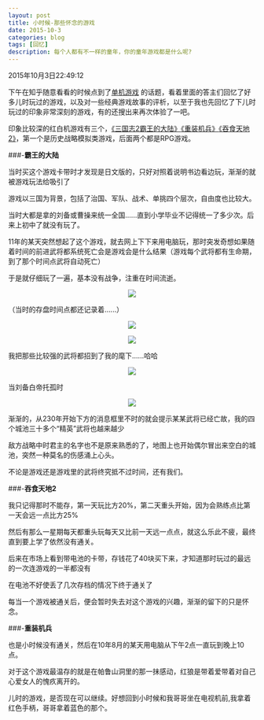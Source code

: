 ```yaml
---
layout: post
title: 小时候-那些怀念的游戏
date: 2015-10-3
categories: blog
tags: [回忆]
description: 每个人都有不一样的童年，你的童年游戏都是什么呢?
---
```


2015年10月3日22:49:12

下午在知乎随意看看的时候点到了[单机游戏](http://www.zhihu.com/topic/19553732/top-answers)
的话题，看着里面的答主们回忆了好多儿时玩过的游戏，以及对一些经典游戏故事的评析，以至于我也先回忆了下儿时玩过的印象非常深刻的游戏，有的还搜出来再次体验了一吧。

印象比较深的红白机游戏有三个，[《三国志2霸王的大陆》](http://baike.baidu.com/link?url=YwBZe5OIuVQPFa2LdDhN2iarGUezt0iPB5jIA-cZiYECviaAATF0RWLLgbO1l2HRH9HNLu31FmzOBxoIiIkuiK)[《重装机兵》](http://baike.baidu.com/subview/42188/6064120.htm)[《吞食天地2》](https://zh.wikipedia.org/wiki/%E5%90%9E%E9%A3%9F%E5%A4%A9%E5%9C%B0_(FC))，第一个是历史战略模拟类游戏，后面两个都是RPG游戏。

###-**霸王的大陆**

当时买这个游戏卡带时才发现是日文版的，只好对照着说明书边看边玩，渐渐的就被游戏玩法给吸引了

游戏以三国为背景，包括了治国、军队、战术、单挑四个层次，自由度也比较大。

当时大都是拿的刘备或曹操来统一全国......直到小学毕业不记得统一了多少次。后来上初中了就没有玩了。

11年的某天突然想起了这个游戏，就去网上下下来用电脑玩，那时突发奇想如果随着时间的前进武将都系统死亡会是游戏会是什么结果（游戏每个武将都有生命期，到了那个时间点武将自动死亡）

于是就仔细玩了一遍，基本没有战争，注重在时间流逝。
<center>
   <p><img src="http://img3.douban.com/view/photo/photo/QQpeTT3CFggc736BsdmCvA/x2271900775.jpg" align="center"></p>
</center>
（当时的存盘时间点都还记录着......）
<center>
   <p><img src="http://img3.douban.com/view/photo/photo/GrYpjHxPaUSjPUlmfzkGZQ/x2271900783.jpg" align="center"></p>
</center>
<center>
   <p><img src="http://img4.douban.com/view/photo/photo/Z8oxg7to91Qda6kvBUiL9g/x2271900789.jpg" align="center"></p>
</center>
我把那些比较强的武将都招到了我的麾下......哈哈

<center>
   <p><img src="http://img3.douban.com/view/photo/photo/c-4eEt-lY7mdPMB5ogXTAg/x2271900780.jpg" align="center"></p>
</center>
当刘备白帝托孤时
<center>
   <p><img src="http://img4.douban.com/view/photo/photo/T1LRG2fzOC0hoW6iVUd96g/x2271900779.jpg" align="center"></p>
</center>
渐渐的，从230年开始下方的消息框里不时的就会提示某某武将已经亡故，我的四个城池三十多个“精英”武将也越来越少

敌方战略中时君主的名字也不是原来熟悉的了，地图上也开始偶尔冒出来空白的城池，突然一种莫名的伤感涌上心头。

不论是游戏还是游戏里的武将终究抵不过时间，还有我们。

###-**吞食天地2**

我只记得那时不能存，第一天玩比方20%，第二天重头开始，因为会熟练点比第一天会远一点比方25%

然后有那么一星期每天都重头玩每天又比前一天远一点点，就这么乐此不疲，最终直到要上学了依然没有通关。

后来在市场上看到带电池的卡带，存钱花了40块买下来，才知道那时玩过的最远的一次连游戏的一半都没有

在电池不好使丢了几次存档的情况下终于通关了

每当一个游戏被通关后，便会暂时失去对这个游戏的兴趣，渐渐的留下的只是怀念。

###-**重装机兵**
	
也是小时候没有通关，然后在10年8月的某天用电脑从下午2点一直玩到晚上10点。

对于这个游戏最温存的就是在帕鲁山洞里的那一抹感动，红狼是带着爱带着对自己心爱女人的愧疚离开的。

儿时的游戏，是否现在可以继续。好想回到小时候和我哥哥坐在电视机前,我拿着红色手柄，哥哥拿着蓝色的那个。
	
